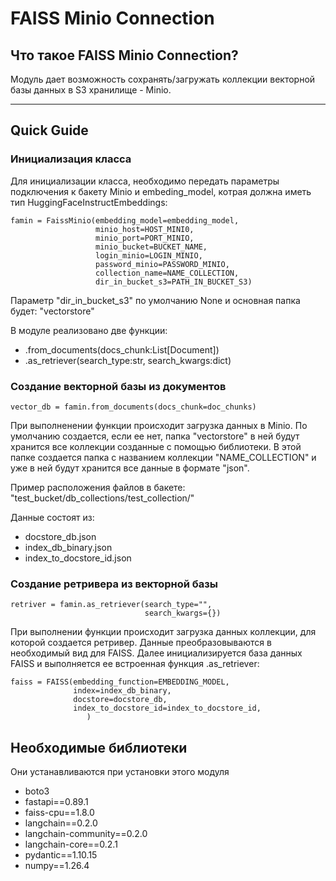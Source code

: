 # FAISS Minio Connection #

## Что такое FAISS Minio Connection? ##
Модуль дает возможность сохранять/загружать коллекции векторной базы данных в S3 хранилище - Minio.

----------

## Quick Guide ##
### Инициализация класса ###
Для инициализации класса, необходимо передать параметры подключения к бакету Minio и embeding_model, 
котрая должна иметь тип HuggingFaceInstructEmbeddings:

    famin = FaissMinio(embedding_model=embedding_model, 
                       minio_host=HOST_MINI0,
                       minio_port=PORT_MINIO,
                       minio_bucket=BUCKET_NAME,
                       login_minio=LOGIN_MINIO,
                       password_minio=PASSWORD_MINIO,
                       collection_name=NAME_COLLECTION,
                       dir_in_bucket_s3=PATH_IN_BUCKET_S3)

Параметр "dir_in_bucket_s3" по умолчанию None и основная папка будет: "vectorstore"

В модуле реализовано две функции:
 - .from_documents(docs_chunk:List\[Document\])
 - .as_retriever(search_type:str, search_kwargs:dict)

### Создание векторной базы из документов ###

    vector_db = famin.from_documents(docs_chunk=doc_chunks)
При выполненении функции происходит загрузка данных в Minio. 
По умолчанию создается, если ее нет, папка "vectorstore" в ней будут хранится все коллекции созданные с помощью библиотеки.
В этой папке создается папка с названием коллекции "NAME_COLLECTION" и уже в ней будут хранится все данные в формате "json".

Пример расположения файлов в бакете: "test_bucket/db_collections/test_collection/"

Данные состоят из:
 - docstore_db.json 
 - index_db_binary.json
 - index_to_docstore_id.json

### Создание ретривера из векторной базы ###
    retriver = famin.as_retriever(search_type="",
                                  search_kwargs={})
При выполнении функции происходит загрузка данных коллекции, для которой создается ретривер.
Данные преобразовываются в необходимый вид для FAISS. 
Далее инициализируется база данных FAISS и выполняется ее встроенная функция .as_retriever:

    faiss = FAISS(embedding_function=EMBEDDING_MODEL,
                  index=index_db_binary,
                  docstore=docstore_db,
                  index_to_docstore_id=index_to_docstore_id,
                     )

## Необходимые библиотеки ##
Они устанавливаются при установки этого модуля
 - boto3
 - fastapi==0.89.1
 - faiss-cpu==1.8.0
 - langchain==0.2.0
 - langchain-community==0.2.0
 - langchain-core==0.2.1
 - pydantic==1.10.15
 - numpy==1.26.4
